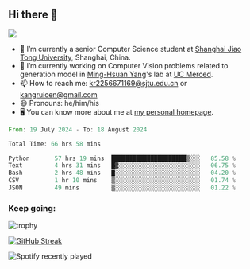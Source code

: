 ## Hi there 👋

![](https://komarev.com/ghpvc/?username=Kr-Panghu)
- 🌱 I’m currently a senior Computer Science student at [Shanghai Jiao Tong University](https://www.sjtu.edu.cn), Shanghai, China.
- 🔭 I’m currently working on Computer Vision problems related to generation model in [Ming-Hsuan Yang](https://faculty.ucmerced.edu/mhyang/)'s lab at [UC Merced](https://www.ucmerced.edu/).
- 📫 How to reach me: kr2256671169@sjtu.edu.cn or kangruicen@gmail.com
- 😄 Pronouns: he/him/his
- 🖥️ You can know more about me at [my personal homepage](https://kr-panghu.github.io).

<!--START_SECTION:waka-->

```rust
From: 19 July 2024 - To: 18 August 2024

Total Time: 66 hrs 58 mins

Python       57 hrs 19 mins  █████████████████████▒░░░   85.58 %
Text         4 hrs 31 mins   █▓░░░░░░░░░░░░░░░░░░░░░░░   06.75 %
Bash         2 hrs 48 mins   █░░░░░░░░░░░░░░░░░░░░░░░░   04.20 %
CSV          1 hr 10 mins    ▒░░░░░░░░░░░░░░░░░░░░░░░░   01.74 %
JSON         49 mins         ▒░░░░░░░░░░░░░░░░░░░░░░░░   01.22 %
```

<!--END_SECTION:waka-->

<h3 align="left">Keep going:</h3>

![trophy](https://github-profile-trophy.vercel.app/?username=Kr-Panghu&theme=onedark&title=MultiLanguage,Stars,Followers,Repositories,Commits,Experience)

[![GitHub Streak](https://github-readme-streak-stats.herokuapp.com/?user=Kr-Panghu)](https://git.io/streak-stats)

![Spotify recently played](https://spotify-recently-played-readme.vercel.app/api?user=313cmgdfngjjlfotpedtywb7cpca)
